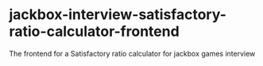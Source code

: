 # jackbox-interview-satisfactory-ratio-calculator-frontend
The frontend for a Satisfactory ratio calculator for jackbox games interview
